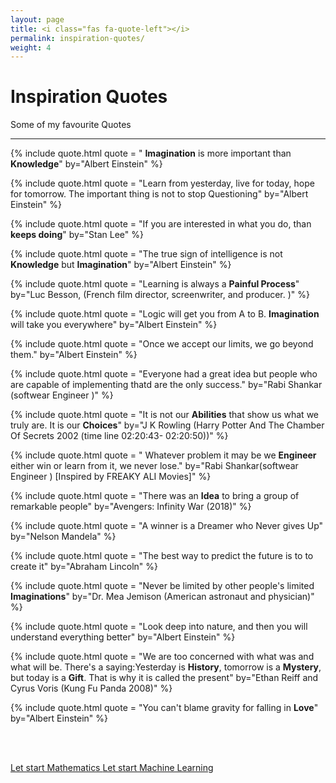 ```yaml
---
layout: page
title: <i class="fas fa-quote-left"></i>
permalink: inspiration-quotes/
weight: 4
---
```


# **Inspiration Quotes**
<i class="fab fa-grav"></i> Some of my favourite Quotes

___


{% include quote.html quote = " <b>Imagination</b> is more important than <b>Knowledge</b>" by="Albert Einstein" %} 

{% include quote.html quote = "Learn from yesterday, live for today, hope for tomorrow. The important thing is not to stop Questioning" by="Albert Einstein" %} 

{% include quote.html quote = "If you are interested in what you do, than <b>keeps doing</b>" by="Stan Lee" %} 

{% include quote.html quote = "The true sign of intelligence is not <b>Knowledge</b> but <b>Imagination</b>" by="Albert Einstein" %} 

{% include quote.html quote = "Learning is always a <b>Painful Process</b>" by="Luc Besson, (French film director, screenwriter, and producer. )" %} 

{% include quote.html quote = "Logic will get you from A  to B. <b>Imagination</b> will take you everywhere" by="Albert Einstein" %} 

{% include quote.html quote = "Once we accept our limits, we go beyond them." by="Albert Einstein" %} 

{% include quote.html quote = "Everyone had a great idea but people who are capable of implementing thatd are the only success." by="Rabi Shankar (softwear Engineer )" %} 

{% include quote.html quote = "It is not our <b>Abilities</b> that show us what we truly are. It is our <b>Choices</b>" by="J K Rowling (Harry Potter And The Chamber Of Secrets 2002 (time line 02:20:43- 02:20:50))" %} 

{% include quote.html quote = " Whatever problem it may be we <b>Engineer</b> either win or learn from it, we never lose." by="Rabi Shankar(softwear Engineer ) [Inspired by FREAKY ALI Movies]" %} 

{% include quote.html quote = "There was an <b>Idea</b> to bring a group of remarkable people" by="Avengers: Infinity War (2018)" %} 

{% include quote.html quote = "A winner is a Dreamer who Never gives Up" by="Nelson Mandela" %} 

{% include quote.html quote = "The best way to predict the future is to to create it" by="Abraham Lincoln" %}

{% include quote.html quote = "Never be limited by other people's limited <b>Imaginations</b>" by="Dr. Mea Jemison (American astronaut and physician)" %}

{% include quote.html quote = "Look deep into nature, and then you will understand everything better" by="Albert Einstein" %}

{% include quote.html quote = "We are too concerned with what was and what will be. There's a saying:Yesterday is <b>History</b>, tomorrow is a <b>Mystery</b>, but today is a <b>Gift</b>. That is why it is called the present" by="Ethan Reiff and Cyrus Voris (Kung Fu Panda 2008)" %}

{% include quote.html quote = "You can't blame gravity for falling in  <b>Love</b>" by="Albert Einstein" %}

<br><br>
<div class="text-center">
<a href="{{baseurl.url}}/mathematics/" class="m-1 btn btn-secondary btn-md"> <i class="fas fa-chevron-left"></i> Let start Mathematics </a>
<a href="{{baseurl.url}}/articles/" class="m-1 btn btn-primary btn-md">Let start Machine Learning <i class="fas fa-chevron-right"></i></a>
</div>

